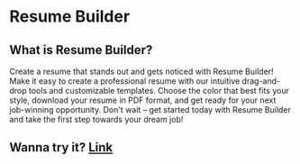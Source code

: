 # Resume Builder

<h2>What is Resume Builder?</h2>
<p>Create a resume that stands out and gets noticed with Resume Builder! Make it easy to create a professional resume with our intuitive drag-and-drop tools and customizable templates. Choose the color that best fits your style, download your resume in PDF format, and get ready for your next job-winning opportunity. Don't wait – get started today with Resume Builder and take the first step towards your dream job!</p>

<h2>Wanna try it? <a href="http://15a0e6d5ccbc417bb8e.me/ResumeBuilder/">Link</a></h2>
